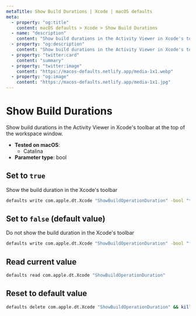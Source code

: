 ```yaml
---
metaTitle: Show Build Durations | Xcode | macOS defaults
meta:
  - property: "og:title"
    content: macOS defaults > Xcode > Show Build Durations
  - name: "description"
    content: "Show build durations in the Activity Viewer in Xcode's toolbar at the top of the workspace window."
  - property: "og:description"
    content: "Show build durations in the Activity Viewer in Xcode's toolbar at the top of the workspace window."
  - property: "twitter:card"
    content: "summary"
  - property: "twitter:image"
    content: "https://macos-defaults.netlify.app/media-1x1.webp"
  - property: "og:image"
    content: "https://macos-defaults.netlify.app/media-1x1.jpg"
---
```

# Show Build Durations

Show build durations in the Activity Viewer in Xcode's toolbar at the top of the workspace window.

<!-- break lists -->

- **Tested on macOS**:
  * Catalina
- **Parameter type**: bool

## Set to `true`

Show the build duration in the Xcode's toolbar

```bash
defaults write com.apple.dt.Xcode "ShowBuildOperationDuration" -bool "true" && killall Xcode
```

## Set to `false` (default value)

Do not show the build duration in the Xcode's toolbar

```bash
defaults write com.apple.dt.Xcode "ShowBuildOperationDuration" -bool "false" && killall Xcode
```

## Read current value
```bash
defaults read com.apple.dt.Xcode "ShowBuildOperationDuration"
```

## Reset to default value
```bash
defaults delete com.apple.dt.Xcode "ShowBuildOperationDuration" && killall Xcode
```
